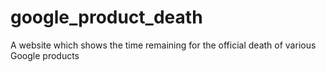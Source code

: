 # google_product_death
A website which shows the time remaining for the official death of various Google products
